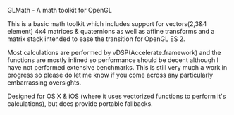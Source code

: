 GLMath - A math toolkit for OpenGL

This is a basic math toolkit which includes support for vectors(2,3&4 element) 4x4 matrices & quaternions as well as affine transforms and a matrix stack intended to ease the transition for OpenGL ES 2.

Most calculations are performed by vDSP(Accelerate.framework) and the functions are mostly inlined so performance should be decent although I have not performed extensive benchmarks.
This is still very much a work in progress so please do let me know if you come across any particularly embarrassing oversights.

Designed for OS X & iOS (where it uses vectorized functions to perform it's calculations), but does provide portable fallbacks.
